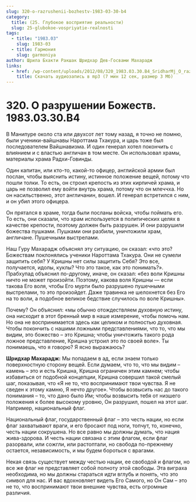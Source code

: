 ```yaml
---
slug: 320-o-razrushenii-bozhestv-1983-03-30-b4
category:
  title: (25. Глубокое восприятие реальности)
  slug: 25-glubokoe-vospriyatie-realnosti
tags:
  - title: "1983.03"
    slug: 1983-03
  - title: Гармония
    slug: garmoniya
author: Шрила Бхакти Ракшак Шридхар Дев-Госвами Махарадж
links:
  - href: /wp-content/uploads/2012/08/320_1983.03.30.B4_SridharMj_O_razrushenii_Bojestv.mp3
    title: Скачать аудиозапись в mp3 (7 мин 12 сек, размер 3 Мб)
---
```


# 320. О разрушении Божеств. 1983.03.30.B4

В Манипуре около ста или двухсот лет тому назад, я точно не помню, были ученики-вайшнавы Нароттама Тхакура, и царь тоже был последователем Вайшнавизма. И один генерал хотел покончить с влиянием и с властью англичан в том месте. Он использовал храмы, материалы храма Радхи-Говинды.

Один капитан, или кто-то, какой-то офицер, английской армии был послан, чтобы выяснить истину, истинное положение вещей, потому что пошли толки. То есть, он строил крепость из этих кирпичей храма, и царь не позволил ему войти внутрь храма, потому что он млеччха. Но он насильственно, этот англичанин, вошел. И генерал встретился с ним, и он убил этого офицера.

Он прятался в храме, тогда были посланы войска, чтобы поймать его. То есть, они сказали, что храм используется в политических целях в качестве крепости, поэтому должен быть разрушен. И они разрушили божества пушками. Пушками они разбили, уничтожили храм, англичане. Пушечными выстрелами.

Наш Гуру Махарадж объяснял эту ситуацию, он сказал: «что это? Божествам поклонялись ученики Нароттама Тхакура. Они не сумели защитить себя? У Кришны нет силы защитить Себя? Это все, получается, идолы, куклы? Что это такое, как это понимать?». Прабхупад объяснил по-другому, иначе, он сказал: «без воли Кришны ничто не может произойти. Поэтому, какова воля Кришны — если такова Его воля, чтобы Его мурти было разрушено пушечными выстрелами, то это произойдет. Даже травинка не шелохнется без Его на то воли, а подобное великое бедствие случилось по воле Кришны».

Почему? Он объяснил: «мы обычно отождествляем духовную истину, она нисходит в этот бренный мир в наше измерение, чтобы помочь нам. Но она не воспринимается здесь как целиком и полностью духовная. Чтобы покончить с нашими ложными представлениями, что то, что мы видим, это божество – это Кришна; чтобы уничтожить такого рода ложное представление, Кришна устроил это по своей воле». Ты понимаешь, что я говорю? Я ясно выражаюсь?

**Шридхар Махарадж:** Мы попадаем в ад, если знаем только поверхностную сторону вещей. Если думаем, что то, что мы видим – камень – это и есть Кришна, Кришна ограничен этим камнем; чтобы избавиться от подобной концепции, Кришна совершил такой смелый шаг, показывая, что «Я не то, что воспринимают твои чувства. Я не сведен к этому камню, Я нечто другое». Чтобы возвысить нас до такого понимания – то, что дано было Им; чтобы возвысить тебя от низшего положения к более высокому уровню, Он разрушил, пошел на этот шаг. Например, национальный флаг.

Национальный флаг, государственный флаг – это честь нации, но если флаг захватывают враги, и его бросают под ноги, топчут, то, конечно, честь нации сокрушена. Но все равно мы должны думать, что нация жива-здорова. И честь нации связана с этим флагом, если флаг разорвали, или сожгли, или растоптали, но свобода по-прежнему остается, независимость, и мы будем бороться с врагами.

Некая связь существует между честью нации, ее свободой и флагом, но все же флаг не представляет собой полноту этой свободы. Эта виграха необходима, но мы должны стараться идти вглубь и понять, что это символ для нас. И вас вдохновляет видеть Его Самого, но Он Сам – это не то, что воспринимают твои внешние чувства, есть огромные различия.

